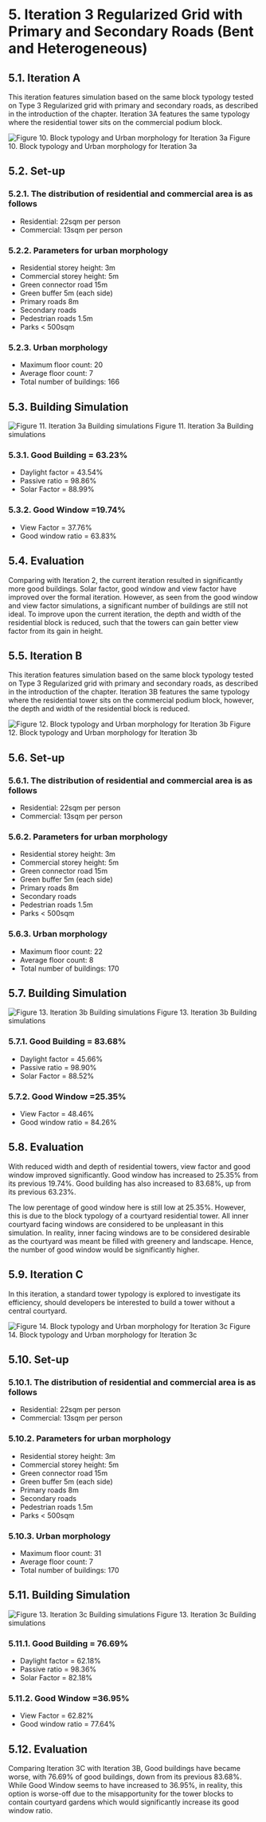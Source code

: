 # 5. Iteration 3 Regularized Grid with Primary and Secondary Roads (Bent and Heterogeneous)

## 5.1.	Iteration A
This iteration features simulation based on the same block typology tested on Type 3 Regularized grid with primary and secondary roads, as described in the introduction of the chapter. Iteration 3A features the same typology where the residential tower sits on the commercial podium block.

![Figure 10. Block typology and Urban morphology for Iteration 3a](./imgs/iteration_3a.png)
Figure 10. Block typology and Urban morphology for Iteration 3a

## 5.2.	Set-up
### 5.2.1.	The distribution of residential and commercial area is as follows
* Residential: 22sqm per person
* Commercial: 13sqm per person 
### 5.2.2.	Parameters for urban morphology
* Residential storey height: 3m
* Commercial storey height: 5m
* Green connector road 15m
* Green buffer 5m (each side)
* Primary roads 8m
* Secondary roads
* Pedestrian roads 1.5m
* Parks < 500sqm
### 5.2.3.	Urban morphology
* Maximum floor count: 20
* Average floor count: 7
* Total number of buildings: 166

## 5.3.	Building Simulation

![Figure 11. Iteration 3a Building simulations](./imgs/eval_3a.png)
Figure 11. Iteration 3a Building simulations

### 5.3.1.	Good Building = 63.23%
* Daylight factor = 43.54%
* Passive ratio = 98.86%
* Solar Factor = 88.99% 

### 5.3.2.	Good Window =19.74%
* View Factor = 37.76%
* Good window ratio = 63.83%

## 5.4.	Evaluation
Comparing with Iteration 2, the current iteration resulted in significantly more good buildings. Solar factor, good window and view factor have improved over the formal iteration. However, as seen from the good window and view factor simulations, a significant number of buildings are still not ideal.
To improve upon the current iteration, the depth and width of the residential block is reduced, such that the towers can gain better view factor from its gain in height.






## 5.5.	Iteration B
This iteration features simulation based on the same block typology tested on Type 3 Regularized grid with primary and secondary roads, as described in the introduction of the chapter. Iteration 3B features the same typology where the residential tower sits on the commercial podium block, however, the depth and width of the residential block is reduced.


![Figure 12. Block typology and Urban morphology for Iteration 3b](./imgs/iteration_3b.png)
Figure 12. Block typology and Urban morphology for Iteration 3b

## 5.6.	Set-up
### 5.6.1.	The distribution of residential and commercial area is as follows
* Residential: 22sqm per person
* Commercial: 13sqm per person 
### 5.6.2.	Parameters for urban morphology
* Residential storey height: 3m
* Commercial storey height: 5m
* Green connector road 15m
* Green buffer 5m (each side)
* Primary roads 8m
* Secondary roads
* Pedestrian roads 1.5m
* Parks < 500sqm
### 5.6.3.	Urban morphology
* Maximum floor count: 22
* Average floor count: 8
* Total number of buildings: 170

## 5.7.	Building Simulation

![Figure 13. Iteration 3b Building simulations](./imgs/eval_3b.png)
Figure 13. Iteration 3b Building simulations

### 5.7.1.	Good Building = 83.68%
* Daylight factor = 45.66%
* Passive ratio = 98.90%
* Solar Factor = 88.52% 

### 5.7.2.	Good Window =25.35%
* View Factor = 48.46%
* Good window ratio = 84.26%


## 5.8.	Evaluation
With reduced width and depth of residential towers, view factor and good window improved significantly. Good window has increased to 25.35% from its previous 19.74%. Good building has also increased to 83.68%, up from its previous 63.23%.

The low perentage of good window here is still low at 25.35%. However, this is due to the block typology of a courtyard residential tower. All inner courtyard facing windows are considered to be unpleasant in this simulation. In reality, inner facing windows are to be considered desirable as the courtyard was meant be filled with greenery and landscape. Hence, the number of good window would be significantly higher.






## 5.9.	Iteration C
In this iteration, a standard tower typology is explored to investigate its efficiency, should developers be interested to build a tower without a central courtyard.


![Figure 14. Block typology and Urban morphology for Iteration 3c](./imgs/iteration_3c.png)
Figure 14. Block typology and Urban morphology for Iteration 3c

## 5.10.	Set-up
### 5.10.1.	The distribution of residential and commercial area is as follows
* Residential: 22sqm per person
* Commercial: 13sqm per person 
### 5.10.2.	Parameters for urban morphology
* Residential storey height: 3m
* Commercial storey height: 5m
* Green connector road 15m
* Green buffer 5m (each side)
* Primary roads 8m
* Secondary roads
* Pedestrian roads 1.5m
* Parks < 500sqm
### 5.10.3.	Urban morphology
* Maximum floor count: 31
* Average floor count: 7
* Total number of buildings: 170

## 5.11.	Building Simulation

![Figure 13. Iteration 3c Building simulations](./imgs/eval_3c.png)
Figure 13. Iteration 3c Building simulations

### 5.11.1.	Good Building = 76.69%
* Daylight factor = 62.18%
* Passive ratio = 98.36%
* Solar Factor = 82.18% 

### 5.11.2.	Good Window =36.95%
* View Factor = 62.82%
* Good window ratio = 77.64%

## 5.12.	Evaluation
Comparing Iteration 3C with Iteration 3B, Good buildings have became worse, with 76.69% of good buildings, down from its previous 83.68%. While Good Window seems to have increased to 36.95%, in reality, this option is worse-off due to the misapportunity for the tower blocks to contain courtyard gardens which would significantly increase its good window ratio.








